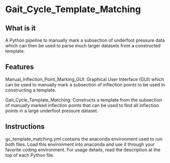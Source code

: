 # Gait_Cycle_Template_Matching

## What is it

A Python pipeline to manually mark a subsection of underfoot pressure data which can then be used to parse much larger datasets from a constructed template.

## Features

Manual_Inflection_Point_Marking_GUI: Graphical User Interface (GUI) which can be used to manually mark a subsection of inflection points to be used in constructing a template.

Gait_Cycle_Template_Matching: Constructs a template from the subsection of manually marked inflection points that can be used to find all inflection points in a large underfoot pressure dataset.

## Instructions

gc_template_matching.yml contains the anaconda environment used to run both files. Load this environment into anaconda and use it through your favorite coding environment. For usage details, read the description at the top of each Python file. 
